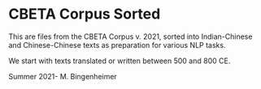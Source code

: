 # CBETA Corpus Sorted

This are files from the CBETA Corpus v. 2021, sorted into Indian-Chinese and Chinese-Chinese texts as preparation for various NLP tasks.

We start with texts translated or written between 500 and 800 CE.

Summer 2021-
M. Bingenheimer

